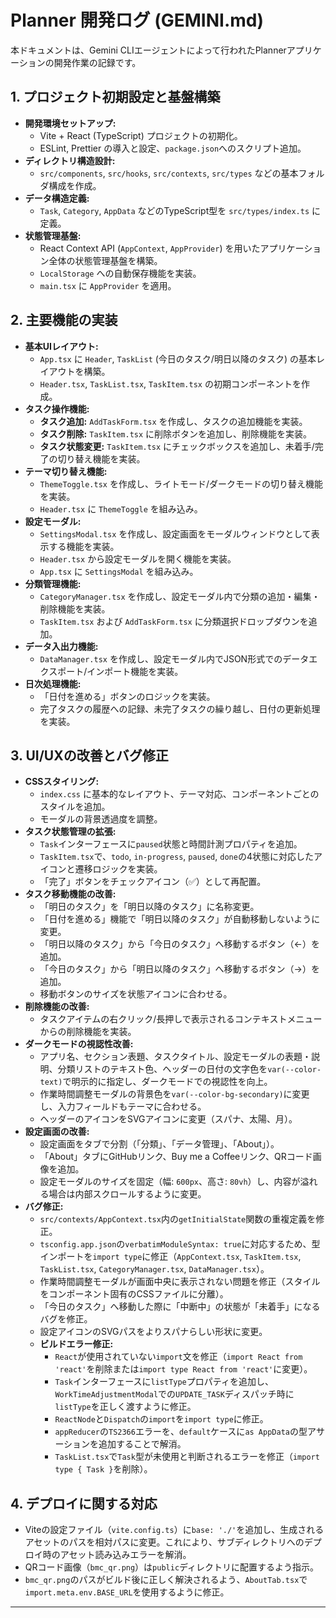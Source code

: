 # Planner 開発ログ (GEMINI.md)

本ドキュメントは、Gemini CLIエージェントによって行われたPlannerアプリケーションの開発作業の記録です。

## 1. プロジェクト初期設定と基盤構築

-   **開発環境セットアップ:**
    -   Vite + React (TypeScript) プロジェクトの初期化。
    -   ESLint, Prettier の導入と設定、`package.json`へのスクリプト追加。
-   **ディレクトリ構造設計:**
    -   `src/components`, `src/hooks`, `src/contexts`, `src/types` などの基本フォルダ構成を作成。
-   **データ構造定義:**
    -   `Task`, `Category`, `AppData` などのTypeScript型を `src/types/index.ts` に定義。
-   **状態管理基盤:**
    -   React Context API (`AppContext`, `AppProvider`) を用いたアプリケーション全体の状態管理基盤を構築。
    -   `LocalStorage` への自動保存機能を実装。
    -   `main.tsx` に `AppProvider` を適用。

## 2. 主要機能の実装

-   **基本UIレイアウト:**
    -   `App.tsx` に `Header`, `TaskList` (今日のタスク/明日以降のタスク) の基本レイアウトを構築。
    -   `Header.tsx`, `TaskList.tsx`, `TaskItem.tsx` の初期コンポーネントを作成。
-   **タスク操作機能:**
    -   **タスク追加:** `AddTaskForm.tsx` を作成し、タスクの追加機能を実装。
    -   **タスク削除:** `TaskItem.tsx` に削除ボタンを追加し、削除機能を実装。
    -   **タスク状態変更:** `TaskItem.tsx` にチェックボックスを追加し、未着手/完了の切り替え機能を実装。
-   **テーマ切り替え機能:**
    -   `ThemeToggle.tsx` を作成し、ライトモード/ダークモードの切り替え機能を実装。
    -   `Header.tsx` に `ThemeToggle` を組み込み。
-   **設定モーダル:**
    -   `SettingsModal.tsx` を作成し、設定画面をモーダルウィンドウとして表示する機能を実装。
    -   `Header.tsx` から設定モーダルを開く機能を実装。
    -   `App.tsx` に `SettingsModal` を組み込み。
-   **分類管理機能:**
    -   `CategoryManager.tsx` を作成し、設定モーダル内で分類の追加・編集・削除機能を実装。
    -   `TaskItem.tsx` および `AddTaskForm.tsx` に分類選択ドロップダウンを追加。
-   **データ入出力機能:**
    -   `DataManager.tsx` を作成し、設定モーダル内でJSON形式でのデータエクスポート/インポート機能を実装。
-   **日次処理機能:**
    -   「日付を進める」ボタンのロジックを実装。
    -   完了タスクの履歴への記録、未完了タスクの繰り越し、日付の更新処理を実装。

## 3. UI/UXの改善とバグ修正

-   **CSSスタイリング:**
    -   `index.css` に基本的なレイアウト、テーマ対応、コンポーネントごとのスタイルを追加。
    -   モーダルの背景透過度を調整。
-   **タスク状態管理の拡張:**
    -   `Task`インターフェースに`paused`状態と時間計測プロパティを追加。
    -   `TaskItem.tsx`で、`todo`, `in-progress`, `paused`, `done`の4状態に対応したアイコンと遷移ロジックを実装。
    -   「完了」ボタンをチェックアイコン（✅）として再配置。
-   **タスク移動機能の改善:**
    -   「明日のタスク」を「明日以降のタスク」に名称変更。
    -   「日付を進める」機能で「明日以降のタスク」が自動移動しないように変更。
    -   「明日以降のタスク」から「今日のタスク」へ移動するボタン（←）を追加。
    -   「今日のタスク」から「明日以降のタスク」へ移動するボタン（→）を追加。
    -   移動ボタンのサイズを状態アイコンに合わせる。
-   **削除機能の改善:**
    -   タスクアイテムの右クリック/長押しで表示されるコンテキストメニューからの削除機能を実装。
-   **ダークモードの視認性改善:**
    -   アプリ名、セクション表題、タスクタイトル、設定モーダルの表題・説明、分類リストのテキスト色、ヘッダーの日付の文字色を`var(--color-text)`で明示的に指定し、ダークモードでの視認性を向上。
    -   作業時間調整モーダルの背景色を`var(--color-bg-secondary)`に変更し、入力フィールドもテーマに合わせる。
    -   ヘッダーのアイコンをSVGアイコンに変更（スパナ、太陽、月）。
-   **設定画面の改善:**
    -   設定画面をタブで分割（「分類」、「データ管理」、「About」）。
    -   「About」タブにGitHubリンク、Buy me a Coffeeリンク、QRコード画像を追加。
    -   設定モーダルのサイズを固定（幅: `600px`、高さ: `80vh`）し、内容が溢れる場合は内部スクロールするように変更。
-   **バグ修正:**
    -   `src/contexts/AppContext.tsx`内の`getInitialState`関数の重複定義を修正。
    -   `tsconfig.app.json`の`verbatimModuleSyntax: true`に対応するため、型インポートを`import type`に修正（`AppContext.tsx`, `TaskItem.tsx`, `TaskList.tsx`, `CategoryManager.tsx`, `DataManager.tsx`）。
    -   作業時間調整モーダルが画面中央に表示されない問題を修正（スタイルをコンポーネント固有のCSSファイルに分離）。
    -   「今日のタスク」へ移動した際に「中断中」の状態が「未着手」になるバグを修正。
    -   設定アイコンのSVGパスをよりスパナらしい形状に変更。
    -   **ビルドエラー修正:**
        -   `React`が使用されていない`import`文を修正（`import React from 'react'`を削除または`import type React from 'react'`に変更）。
        -   `Task`インターフェースに`listType`プロパティを追加し、`WorkTimeAdjustmentModal`での`UPDATE_TASK`ディスパッチ時に`listType`を正しく渡すように修正。
        -   `ReactNode`と`Dispatch`の`import`を`import type`に修正。
        -   `appReducer`の`TS2366`エラーを、`default`ケースに`as AppData`の型アサーションを追加することで解消。
        -   `TaskList.tsx`で`Task`型が未使用と判断されるエラーを修正（`import type { Task }`を削除）。

## 4. デプロイに関する対応

-   Viteの設定ファイル（`vite.config.ts`）に`base: './'`を追加し、生成されるアセットのパスを相対パスに変更。これにより、サブディレクトリへのデプロイ時のアセット読み込みエラーを解消。
-   QRコード画像（`bmc_qr.png`）は`public`ディレクトリに配置するよう指示。
-   `bmc_qr.png`のパスがビルド後に正しく解決されるよう、`AboutTab.tsx`で`import.meta.env.BASE_URL`を使用するように修正。

---
